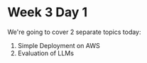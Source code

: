 # Week 3 Day 1

We're going to cover 2 separate topics today: 

1. Simple Deployment on AWS
2. Evaluation of LLMs
